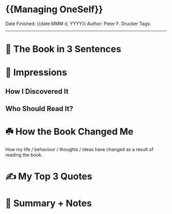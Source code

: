 
# {{Managing OneSelf}}

Date Finished: {{date:MMM d, YYYY}}
Author: Peter F. Drucker
Tags: 

---

# 🚀 The Book in 3 Sentences

# 🎨 Impressions

## How I Discovered It

## Who Should Read It?

# ☘️ How the Book Changed Me

How my life / behaviour / thoughts / ideas have changed as a result of reading the book.

# ✍️ My Top 3 Quotes

# 📒 Summary + Notes
